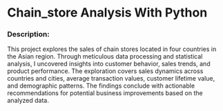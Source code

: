 # Chain_store Analysis With Python
### Description:
This project explores the sales of chain stores located in four countries in the Asian region. Through meticulous data processing and statistical analysis, I uncovered insights into customer behavior, sales trends, and product performance. The exploration covers sales dynamics across countries and cities, average transaction values, customer lifetime value, and demographic patterns. The findings conclude with actionable recommendations for potential business improvements based on the analyzed data. 
